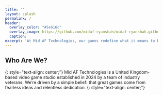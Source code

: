 ```yaml
---
title: ''
layout: splash
permalink: /
header:
  overlay_color: "#5e616c"
  overlay_image: https://github.com/midaf-ryanshah/midaf-ryanshah.github.io/blob/master/assets/images/header_bg.png?raw=true
  caption:
excerpt: 'At Mid AF Technologies, our games redefine what it means to be bold, ambitious, and unapologetically original.<br /><br />That''s Mid AF.<br />'
---
```


## Who Are We?
{: style="text-align: center;"}
Mid AF Technologies is a United Kingdom-based video game studio established in 2024 by a team of industry veterans. We’re driven by a simple belief: that great games come from fearless ideas and relentless dedication.
{: style="text-align: center;"}
